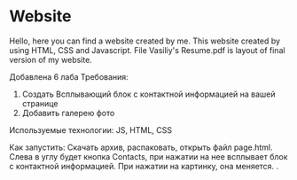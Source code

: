# Website
Hello, here you can find a website created by me. 
This website created by using HTML, CSS and Javascript.
File Vasiliy's Resume.pdf is layout of final version of my website.

Добавлена 6 лаба
Требования:
1. Создать Всплывающий блок с контактной информацией на вашей странице
2. Добавить галерею фото

Используемые технологии:
JS, HTML, CSS

Как запустить:
Скачать архив, распаковать, открыть файл page.html. Слева в углу будет кнопка Contacts, при нажатии на нее всплывает блок с контактной информацией. При нажатии на картинку, она меняется.
.

